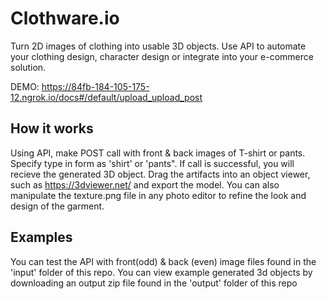 # Clothware.io
Turn 2D images of clothing into usable 3D objects. Use API to automate your clothing design, character design or integrate into your e-commerce solution.

DEMO: https://84fb-184-105-175-12.ngrok.io/docs#/default/upload_upload_post

## How it works 

Using API, make POST call with front & back images of T-shirt or pants. Specify type in form as 'shirt' or 'pants". 
If call is successful, you will recieve the generated 3D object. 
Drag the artifacts into an object viewer, such as https://3dviewer.net/ and export the model. 
You can also manipulate the texture.png file in any photo editor to refine the look and design of the garment.

## Examples

You can test the API with front(odd) & back (even) image files found in the 'input' folder of this repo. You can view example generated 3d objects by downloading an output zip file found in the 'output' folder of this repo
